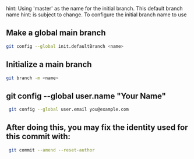 hint: Using 'master' as the name for the initial branch. This default branch name
hint: is subject to change. To configure the initial branch name to use 
## Make a global main branch 
```bash
git config --global init.defaultBranch <name>
```

## Initialize a main branch
```bash
git branch -m <name>
```
## git config --global user.name "Your Name"
   
```bash
 git config --global user.email you@example.com
```

## After doing this, you may fix the identity used for this commit with:

```bash
 git commit --amend --reset-author
```
